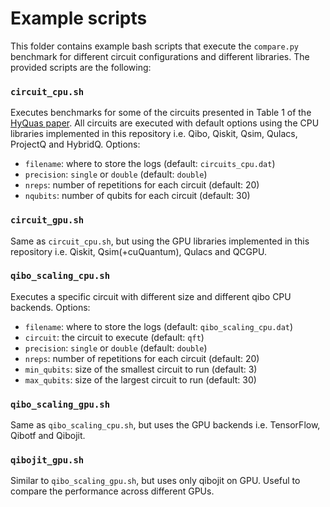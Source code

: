 # Example scripts

This folder contains example bash scripts that execute the `compare.py` benchmark for different circuit configurations and different libraries.
The provided scripts are the following:

### `circuit_cpu.sh`

Executes benchmarks for some of the circuits presented in Table 1 of the [HyQuas paper](https://dl.acm.org/doi/pdf/10.1145/3447818.3460357).
All circuits are executed with default options using the CPU libraries implemented in this repository i.e. Qibo, Qiskit, Qsim, Qulacs, ProjectQ and HybridQ.
Options:
 - ``filename``: where to store the logs (default: ``circuits_cpu.dat``)
 - ``precision``: ``single`` or ``double`` (default: ``double``)
 - ``nreps``: number of repetitions for each circuit (default: 20)
 - ``nqubits``: number of qubits for each circuit (default: 30)

### `circuit_gpu.sh`

Same as ``circuit_cpu.sh``, but using the GPU libraries implemented in this repository i.e. Qiskit, Qsim(+cuQuantum), Qulacs and QCGPU.

### `qibo_scaling_cpu.sh`

Executes a specific circuit with different size and different qibo CPU backends.
Options:
 - ``filename``: where to store the logs (default: ``qibo_scaling_cpu.dat``)
 - ``circuit``: the circuit to execute (default: ``qft``)
 - ``precision``: ``single`` or ``double`` (default: ``double``)
 - ``nreps``: number of repetitions for each circuit (default: 20)
 - ``min_qubits``: size of the smallest circuit to run (default: 3)
 - ``max_qubits``: size of the largest circuit to run (default: 30)

### `qibo_scaling_gpu.sh`

Same as ``qibo_scaling_cpu.sh``, but uses the GPU backends i.e. TensorFlow, Qibotf and Qibojit.

### ``qibojit_gpu.sh``
Similar to ``qibo_scaling_gpu.sh``, but uses only qibojit on GPU. Useful to compare the performance across different GPUs.

